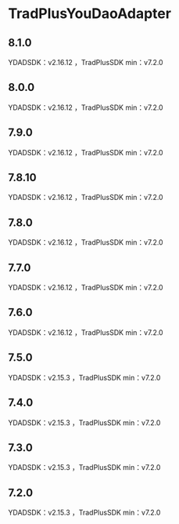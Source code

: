 # TradPlusYouDaoAdapter

## 8.1.0

YDADSDK：v2.16.12 ，TradPlusSDK min：v7.2.0

## 8.0.0

YDADSDK：v2.16.12 ，TradPlusSDK min：v7.2.0

## 7.9.0

YDADSDK：v2.16.12 ，TradPlusSDK min：v7.2.0

## 7.8.10

YDADSDK：v2.16.12 ，TradPlusSDK min：v7.2.0

## 7.8.0

YDADSDK：v2.16.12 ，TradPlusSDK min：v7.2.0

## 7.7.0

YDADSDK：v2.16.12 ，TradPlusSDK min：v7.2.0

## 7.6.0

YDADSDK：v2.16.12 ，TradPlusSDK min：v7.2.0

## 7.5.0

YDADSDK：v2.15.3 ，TradPlusSDK min：v7.2.0

## 7.4.0

YDADSDK：v2.15.3 ，TradPlusSDK min：v7.2.0

## 7.3.0

YDADSDK：v2.15.3 ，TradPlusSDK min：v7.2.0

## 7.2.0

YDADSDK：v2.15.3 ，TradPlusSDK min：v7.2.0